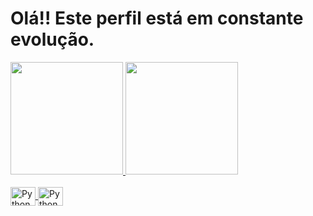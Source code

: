 # Olá!! Este perfil está em constante evolução.


 <div>
   <a href="https://github.com/MMarquesOS">
   <img height="180em" src="https://github-readme-stats.vercel.app/api?username=MMarquesOS&show_icons=true&theme=tokyonight&include_all_commits=true&count_private=true"/>
   <img height="180em" src="https://github-readme-stats.vercel.app/api/top-langs/?username=MMarquesOS&layout=compact&langs_count=6&theme=tokyonight"/>

</div>
<div style="display: inline_block"><br>
  <img align="center" alt= "Python" height="30" width="40" src="https://cdn.jsdelivr.net/gh/devicons/devicon/icons/python/python-original.svg">          
  <img align="center" alt= "Python" height="30" width="40" src="https://cdn.jsdelivr.net/gh/devicons/devicon/icons/r/r-original.svg"/>          
  
</div>
 
 
 <br>

